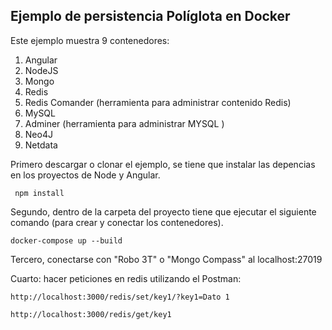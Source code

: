 ## Ejemplo de persistencia Políglota en Docker

Este ejemplo muestra 9 contenedores:
1) Angular
2) NodeJS
3) Mongo
4) Redis
5) Redis Comander (herramienta para administrar contenido Redis)
6) MySQL
7) Adminer (herramienta para administrar MYSQL )
8) Neo4J
9) Netdata

Primero descargar o clonar el ejemplo, se tiene que instalar las depencias en los proyectos de Node y Angular.

```
 npm install
```
Segundo, dentro de la carpeta del proyecto tiene que ejecutar el siguiente comando (para crear y conectar los contenedores).
```
docker-compose up --build
```

Tercero, conectarse con "Robo 3T" o "Mongo Compass" al localhost:27019

Cuarto: hacer peticiones en redis utilizando el Postman:
```
http://localhost:3000/redis/set/key1/?key1=Dato 1
```
```
http://localhost:3000/redis/get/key1
```